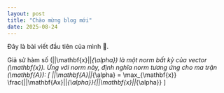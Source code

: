 ```yaml
---
layout: post
title: "Chào mừng blog mới"
date: 2025-08-24
---
```


Đây là bài viết đầu tiên của mình 🚀.

Giả sử hàm số \(||\mathbf{x}||_{\alpha}\) là một norm bất kỳ của vector \(\mathbf{x}\). Ứng với norm này, định nghĩa norm tương ứng cho ma trận \(\mathbf{A}\): \[ ||\mathbf{A}||_{\alpha} = \max_{\mathbf{x}} \frac{||\mathbf{Ax}||_{\alpha}}{||\mathbf{x}||_{\alpha}} \]